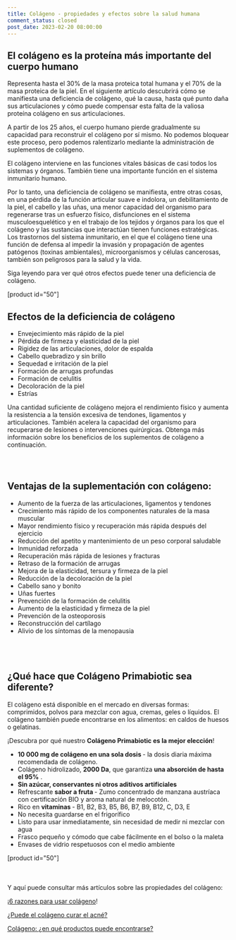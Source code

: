 ```yaml
---
title: Colágeno - propiedades y efectos sobre la salud humana
comment_status: closed
post_date: 2023-02-20 08:00:00
---
```

<!-- wp:heading -->
<h2>El colágeno es la proteína más importante del cuerpo humano</h2>
<!-- /wp:heading -->

<!-- wp:paragraph -->
<p>Representa hasta el 30% de la masa proteica total humana y el 70% de la masa proteica de la piel. En el siguiente artículo descubrirá cómo se manifiesta una deficiencia de colágeno, qué la causa, hasta qué punto daña sus articulaciones y cómo puede compensar esta falta de la valiosa proteína colágeno en sus articulaciones.</p>
<!-- /wp:paragraph -->

<!-- wp:paragraph -->
<p>A partir de los 25 años, el cuerpo humano pierde gradualmente su capacidad para reconstruir el colágeno por sí mismo. No podemos bloquear este proceso, pero podemos ralentizarlo mediante la administración de suplementos de colágeno.</p>
<!-- /wp:paragraph -->

<!-- wp:paragraph -->
<p>El colágeno interviene en las funciones vitales básicas de casi todos los sistemas y órganos. También tiene una importante función en el sistema inmunitario humano.</p>
<!-- /wp:paragraph -->

<!-- wp:paragraph -->
<p>Por lo tanto, una deficiencia de colágeno se manifiesta, entre otras cosas, en una pérdida de la función articular suave e indolora, un debilitamiento de la piel, el cabello y las uñas, una menor capacidad del organismo para regenerarse tras un esfuerzo físico, disfunciones en el sistema musculoesquelético y en el trabajo de los tejidos y órganos para los que el colágeno y las sustancias que interactúan tienen funciones estratégicas. Los trastornos del sistema inmunitario, en el que el colágeno tiene una función de defensa al impedir la invasión y propagación de agentes patógenos (toxinas ambientales), microorganismos y células cancerosas, también son peligrosos para la salud y la vida. </p>
<!-- /wp:paragraph -->

<!-- wp:paragraph -->
<p>Siga leyendo para ver qué otros efectos puede tener una deficiencia de colágeno.</p>
<!-- /wp:paragraph -->

<!-- wp:shortcode -->
[product id=&quot;50&quot;]
<!-- /wp:shortcode -->

<!-- wp:heading -->
<h2>Efectos de la deficiencia de colágeno</h2>
<!-- /wp:heading -->

<!-- wp:list -->
<ul><!-- wp:list-item -->
<li>Envejecimiento más rápido de la piel</li>
<!-- /wp:list-item -->

<!-- wp:list-item -->
<li>Pérdida de firmeza y elasticidad de la piel</li>
<!-- /wp:list-item -->

<!-- wp:list-item -->
<li>Rigidez de las articulaciones, dolor de espalda</li>
<!-- /wp:list-item -->

<!-- wp:list-item -->
<li>Cabello quebradizo y sin brillo</li>
<!-- /wp:list-item -->

<!-- wp:list-item -->
<li>Sequedad e irritación de la piel</li>
<!-- /wp:list-item -->

<!-- wp:list-item -->
<li>Formación de arrugas profundas</li>
<!-- /wp:list-item -->

<!-- wp:list-item -->
<li>Formación de celulitis</li>
<!-- /wp:list-item -->

<!-- wp:list-item -->
<li>Decoloración de la piel</li>
<!-- /wp:list-item -->

<!-- wp:list-item -->
<li>Estrías</li>
<!-- /wp:list-item --></ul>
<!-- /wp:list -->

<!-- wp:paragraph -->
<p>Una cantidad suficiente de colágeno mejora el rendimiento físico y aumenta la resistencia a la tensión excesiva de tendones, ligamentos y articulaciones. También acelera la capacidad del organismo para recuperarse de lesiones o intervenciones quirúrgicas. Obtenga más información sobre los beneficios de los suplementos de colágeno a continuación.</p>
<!-- /wp:paragraph -->

<!-- wp:spacer {"height":"30px"} -->
<div style="height:30px" aria-hidden="true" class="wp-block-spacer"></div>
<!-- /wp:spacer -->

<!-- wp:heading -->
<h2>Ventajas de la suplementación con colágeno:</h2>
<!-- /wp:heading -->

<!-- wp:list -->
<ul><!-- wp:list-item -->
<li>Aumento de la fuerza de las articulaciones, ligamentos y tendones</li>
<!-- /wp:list-item -->

<!-- wp:list-item -->
<li>Crecimiento más rápido de los componentes naturales de la masa muscular</li>
<!-- /wp:list-item -->

<!-- wp:list-item -->
<li>Mayor rendimiento físico y recuperación más rápida después del ejercicio</li>
<!-- /wp:list-item -->

<!-- wp:list-item -->
<li>Reducción del apetito y mantenimiento de un peso corporal saludable</li>
<!-- /wp:list-item -->

<!-- wp:list-item -->
<li>Inmunidad reforzada</li>
<!-- /wp:list-item -->

<!-- wp:list-item -->
<li>Recuperación más rápida de lesiones y fracturas</li>
<!-- /wp:list-item -->

<!-- wp:list-item -->
<li>Retraso de la formación de arrugas</li>
<!-- /wp:list-item -->

<!-- wp:list-item -->
<li>Mejora de la elasticidad, tersura y firmeza de la piel</li>
<!-- /wp:list-item -->

<!-- wp:list-item -->
<li>Reducción de la decoloración de la piel</li>
<!-- /wp:list-item -->

<!-- wp:list-item -->
<li>Cabello sano y bonito</li>
<!-- /wp:list-item -->

<!-- wp:list-item -->
<li>Uñas fuertes</li>
<!-- /wp:list-item -->

<!-- wp:list-item -->
<li>Prevención de la formación de celulitis</li>
<!-- /wp:list-item -->

<!-- wp:list-item -->
<li>Aumento de la elasticidad y firmeza de la piel</li>
<!-- /wp:list-item -->

<!-- wp:list-item -->
<li>Prevención de la osteoporosis</li>
<!-- /wp:list-item -->

<!-- wp:list-item -->
<li>Reconstrucción del cartílago</li>
<!-- /wp:list-item -->

<!-- wp:list-item -->
<li>Alivio de los síntomas de la menopausia</li>
<!-- /wp:list-item --></ul>
<!-- /wp:list -->

<!-- wp:spacer {"height":"39px"} -->
<div style="height:39px" aria-hidden="true" class="wp-block-spacer"></div>
<!-- /wp:spacer -->

<!-- wp:heading -->
<h2>¿Qué hace que Colágeno Primabiotic sea diferente?</h2>
<!-- /wp:heading -->

<!-- wp:paragraph -->
<p>El colágeno está disponible en el mercado en diversas formas: comprimidos, polvos para mezclar con agua, cremas, geles o líquidos. El colágeno también puede encontrarse en los alimentos: en caldos de huesos o gelatinas. </p>
<!-- /wp:paragraph -->

<!-- wp:paragraph -->
<p>¡Descubra por qué nuestro <strong>Colágeno Primabiotic es la mejor elección</strong>!</p>
<!-- /wp:paragraph -->

<!-- wp:list -->
<ul><!-- wp:list-item -->
<li><strong>10 000 mg de colágeno en una sola dosis </strong>- la dosis diaria máxima recomendada de colágeno.</li>
<!-- /wp:list-item -->

<!-- wp:list-item -->
<li>Colágeno hidrolizado, <strong>2000 Da</strong>, que garantiza <strong>una absorción de hasta el 95%</strong> .</li>
<!-- /wp:list-item -->

<!-- wp:list-item -->
<li><strong>Sin azúcar, conservantes ni otros aditivos artificiales</strong></li>
<!-- /wp:list-item -->

<!-- wp:list-item -->
<li>Refrescante <strong>sabor a fruta </strong>- Zumo concentrado de manzana austríaca con certificación BIO y aroma natural de melocotón.</li>
<!-- /wp:list-item -->

<!-- wp:list-item -->
<li>Rico en <strong>vitaminas </strong>- B1, B2, B3, B5, B6, B7, B9, B12, C, D3, E</li>
<!-- /wp:list-item -->

<!-- wp:list-item -->
<li>No necesita guardarse en el frigorífico</li>
<!-- /wp:list-item -->

<!-- wp:list-item -->
<li>Listo para usar inmediatamente, sin necesidad de medir ni mezclar con agua</li>
<!-- /wp:list-item -->

<!-- wp:list-item -->
<li>Frasco pequeño y cómodo que cabe fácilmente en el bolso o la maleta</li>
<!-- /wp:list-item -->

<!-- wp:list-item -->
<li>Envases de vidrio respetuosos con el medio ambiente</li>
<!-- /wp:list-item --></ul>
<!-- /wp:list -->

<!-- wp:shortcode -->
[product id=&quot;50&quot;]
<!-- /wp:shortcode -->

<!-- wp:spacer {"height":"22px"} -->
<div style="height:22px" aria-hidden="true" class="wp-block-spacer"></div>
<!-- /wp:spacer -->

<!-- wp:paragraph -->
<p>Y aquí puede consultar más artículos sobre las propiedades del colágeno:</p>
<!-- /wp:paragraph -->

<!-- wp:paragraph -->
<p>¡<a href="https://primabiotic.de/6-gruende-fuer-die-verwendung-von-kollagen/">6 razones para usar colágeno</a>!</p>
<!-- /wp:paragraph -->

<!-- wp:paragraph -->
<p><a href="https://primabiotic.de/kann-kollagen-akne-heilen/">¿Puede el colágeno curar el acné?</a></p>
<!-- /wp:paragraph -->

<!-- wp:paragraph -->
<p><a href="https://primabiotic.de/kollagen-in-welchen-produkten-ist-es-zu-finden/">Colágeno: ¿en qué productos puede encontrarse?</a></p>
<!-- /wp:paragraph -->
